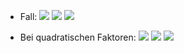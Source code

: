 - Fall:
![](Pasted%20image%2020231214162748.png)
![](Pasted%20image%2020231214162814.png)
![](Pasted%20image%2020231214162831.png)

- Bei quadratischen Faktoren:
![](Pasted%20image%2020231214162920.png)
![](Pasted%20image%2020231214162957.png)
![](Pasted%20image%2020231214163013.png)
